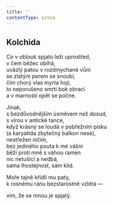 ```yaml
---
title: ''
contentType: prose
---
```


## Kolchida

Co v oblouk spjato leží uprostřed,  
v čem běžec obíhá,  
uvázlý patou v rozdmychané vůni  
se zlatým perem se snoubí,  
čím chorý vlas myrta hojí,  
to neporušeno smrtí bok obrací  
a v marnosti opět se počne.

Jinak,  
s bezdůvodnějším úsměvem než dosud,  
s vírou v antické tance,  
když krásný se loudá v pobřežním písku  
(a karyatida zbytečný balkon nese),  
nestřežen ničím,  
bez jediného pouta k mé vášni  
běží proti mně s váhou ramen  
nic netušící a nedbá,  
sama lhostejnost, sám klid.

Moře tajně křídlí mu paty,  
k rosnému ránu bezstarostně vzlétá —

vím, že se mnou je spjatý.
